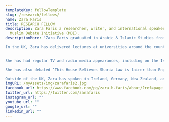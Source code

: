 ```yaml
---
templateKey: fellowTemplate
slug: /research/fellows/
name: Zara Faris
title: RESEARCH FELLOW
description: Zara Faris a researcher, writer, and international speaker for the
  Muslim Debate Initiative (MDI).
descriptionMore: "Zara Faris graduated in Arabic & Islamic Studies from SOAS University (School of Oriental and African Studies). She has lived for a year in Egypt studying the Arabic language. She is now a researcher, writer, and international speaker for the Muslim Debate Initiative (MDI). She is of Kurdish/Pakistani origin.

In the UK, Zara has delivered lectures at universities around the country (including SOAS, LSE, KCL, and UCL) on Women in Islam, Justice for Women and Men, Feminism, Reformation and Revival, and Muslims in the West. She has also convened courses for As-Suffa Institute and Al-Balagh Academy.

​
She has had regular TV and radio media appearances, including on the Islam Channel and BBC Radio. Zara has debated feminism with former Green Party leader Natalie Bennett, journalist Julie Bindel, academic Ziba Mir-Hosseini, and Marina Mahathir (daughter of the former Malaysian Prime Minister).

She has also debated ‘This House Believes Sharia Law is fairer than English law’, with an English Law Judge and QC. Zara and her colleague won the motion on vote change. Zara has also debated Islamic reformation with Tom Holland, and extremism with Peter Tatchell (amongst others).

​Outside of the UK, Zara has spoken in Ireland, Germany, New Zealand, and Malaysia. Her work has been translated into Arabic, German, Malaysian, Indonesian and Albanian. She is currently writing her first book, “Women’s Rights Without Feminism”."
imgURL: /myAssets/img/zarafaris2.jpg
facebook_url: https://www.facebook.com/pg/zara.h.faris/about/?ref=page_internal
twitter_url: https://twitter.com/zarafaris
instagram_url: ""
youtube_url: ""
google_url: ""
linkedin_url: ""
---
```

